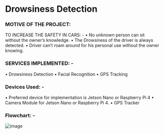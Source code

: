 # Drowsiness Detection

### MOTIVE OF THE PROJECT: 
TO INCREASE THE SAFETY IN CARS: - 
• No unknown person can sit without the owner’s knowledge. 
• The Drowsiness of the driver is always detected.
• Driver can’t roam around for his personal use without the owner knowing.

### SERVICES IMPLEMENTED: - 
• Drowsiness Detection
• Facial Recognition
• GPS Tracking

### Devices Used: - 
• Preferred device for implementation is Jetson Nano or Raspberry Pi 4
• Camera Module for Jetson Nano or Raspberry Pi 4.
• GPS Tracker

### Flowchart: -
![image](https://user-images.githubusercontent.com/95934620/221420117-4c4beb89-0ce8-462f-9a1b-4931584dffd2.png)
